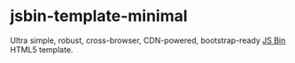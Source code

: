 # jsbin-template-minimal

Ultra simple, robust, cross-browser, CDN-powered, bootstrap-ready [JS Bin](http://jsbin.com/ "JS Bin") HTML5 template.
